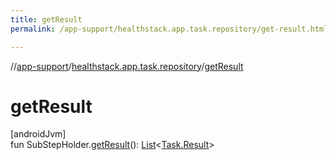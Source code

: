 ```yaml
---
title: getResult
permalink: /app-support/healthstack.app.task.repository/get-result.html

---
```

//[app-support](/app-support.html)/[healthstack.app.task.repository](index.html)/[getResult](get-result.html)



# getResult



[androidJvm]\
fun SubStepHolder.[getResult](get-result.html)(): [List](https://kotlinlang.org/api/latest/jvm/stdlib/kotlin.collections/-list/index.html)&lt;[Task.Result](../healthstack.app.task.entity/-task/-result/index.html)&gt;




